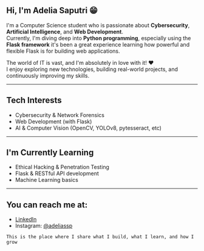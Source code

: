 ## Hi, I'm Adelia Saputri 😁

I'm a Computer Science student who is passionate about **Cybersecurity**, **Artificial Intelligence**, and **Web Development**.  
Currently, I'm diving deep into **Python programming**, especially using the **Flask framework** it's been a great experience learning how powerful and flexible Flask is for building web applications.

The world of IT is vast, and I'm absolutely in love with it! ❤️  
I enjoy exploring new technologies, building real-world projects, and continuously improving my skills.

---
## Tech Interests
- Cybersecurity & Network Forensics 
- Web Development (with Flask) 
- AI & Computer Vision (OpenCV, YOLOv8, pytesseract, etc) 

---

## I'm Currently Learning
- Ethical Hacking & Penetration Testing  
- Flask & RESTful API development  
- Machine Learning basics  

---

## You can reach me at:

- [LinkedIn](https://www.linkedin.com/in/adeliasaputri174/)
- Instagram: [@adeliassp](https://www.instagram.com/adeliassp)


`This is the place where I share what I build, what I learn, and how I grow` 


